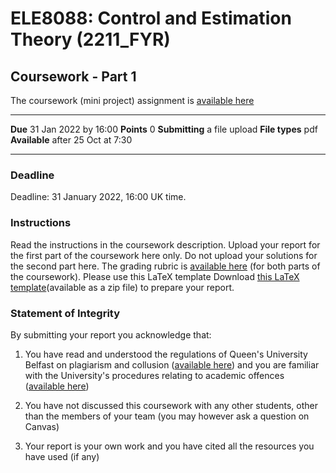 # ELE8088: Control and Estimation Theory (2211_FYR)

## Coursework - Part 1
The coursework (mini project) assignment is [available here](https://canvas.qub.ac.uk/courses/16077/files/2273114?wrap=1 "assignment")
***
**Due** 31 Jan 2022 by 16:00 **Points** 0 **Submitting** a file upload **File types** pdf **Available** after 25 Oct at 7:30
***

### **Deadline**
Deadline: 31 January 2022, 16:00 UK time.


### **Instructions**
Read the instructions in the coursework description.
Upload your report for the first part of the coursework here only. Do not upload your solutions for the second part here.
The grading rubric is [available here](https://canvas.qub.ac.uk/courses/16077/assignments/85638 "The grading rubric") (for both parts of the coursework).
Please use this LaTeX template  Download [this LaTeX template](https://canvas.qub.ac.uk/courses/16077/files/2263456/download?download_frd=1 "LaTeX template")(available as a zip file) to prepare your report.


### **Statement of Integrity**
By submitting your report you acknowledge that:

1. You have read and understood the regulations of Queen's University Belfast on plagiarism and collusion ([available here](https://www.qub.ac.uk/directorates/AcademicStudentAffairs/AcademicAffairs/AppealsComplaintsandMisconduct/AcademicOffences/Student-Guide/ "the regulations of Queen's University Belfast")) and you are familiar with the University's procedures relating to academic offences ([available here](https://www.qub.ac.uk/directorates/AcademicStudentAffairs/AcademicAffairs/GeneralRegulations/Procedures/ProceduresforDealingwithAcademicOffences/ "the University's procedures relating to academic offences"))

2. You have not discussed this coursework with any other students, other than the members of your team (you may however ask a question on Canvas)

3. Your report is your own work and you have cited all the resources you have used (if any)
